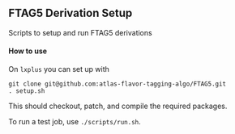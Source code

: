 FTAG5 Derivation Setup
----------------------

Scripts to setup and run FTAG5 derivations

#### How to use ####

On `lxplus` you can set up with

```
git clone git@github.com:atlas-flavor-tagging-algo/FTAG5.git
. setup.sh
```

This should checkout, patch, and compile the required packages.

To run a test job, use `./scripts/run.sh`.
